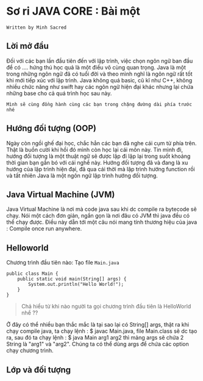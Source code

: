 # Sơ ri JAVA CORE : Bài một

`Written by Minh Sacred`

## Lời mở đầu 

Đối với các bạn lần đầu tiên đến với lập trình, việc chọn ngôn ngữ ban đầu để có .... hứng thú học quả là một 
điều vô cùng quan trọng. Java là một trong những ngôn ngữ đã có tuổi đời và theo mình nghĩ là ngôn ngữ rất tốt khi mới 
tiếp xúc với lập trình. Java không quá basic, cũ kĩ như C++, không nhiều chức năng như swift hay các ngôn ngữ hiện đại khác 
nhưng lại chứa những base cho cả quá trình học sau này.

`Mình sẽ cùng đồng hành cùng các bạn trong chặng đường dài phía trước nhé`

## Hướng đối tượng (OOP)

Ngày còn ngồi ghế đại học, chắc hẳn các bạn đã nghe cái cụm từ phía trên. Thật là buồn cười khi hồi đó mình còn học lại 
cái môn này. Tin mình đi, hướng đối tượng là một thuật ngữ sẽ được lặp đi lặp lại trong suốt khoảng thời gian bạn gắn bó 
với cái nghề này. Hướng đối tượng đã và đang là xu hướng của lập trình hiện đại, đã qua cái thời mà lập trình hướng 
function rồi và tất nhiên Java là một ngôn ngữ lập trình hướng đối tượng.

## Java Virtual Machine (JVM)  
Java Virtual Machine là nơi mà code java sau khi dc compile ra bytecode sẽ chạy. Nói một cách đơn giản, ngắn gọn là nơi đâu có 
JVM thì java đều có thể chạy được. Điều này dẫn tới một câu nói mang tính thương hiệu của java : Compile once run anywhere. 

## Helloworld 
Chương trình đầu tiên nào: Tạo file `Main.java`

```
public class Main {
    public static void main(String[] args) {
        System.out.println("Hello World!");
    }
}
```
> Chả hiểu từ khi nào người ta gọi chương trình đầu tiên là HelloWorld nhể ??

Ở đây có thể nhiều bạn thắc mắc là tại sao lại có String[] args, thật ra khi chạy compile java, ta chạy lệnh : $ javac Main.java, file Main.class
sẽ dc tạo ra, sau đó ta chạy lệnh : $ java Main arg1 arg2 thì mảng args sẽ chứa 2 String là "arg1" và "arg2". Chúng ta có thể dùng args để chứa
các option chạy chương trình. 

## Lớp và đối tượng



